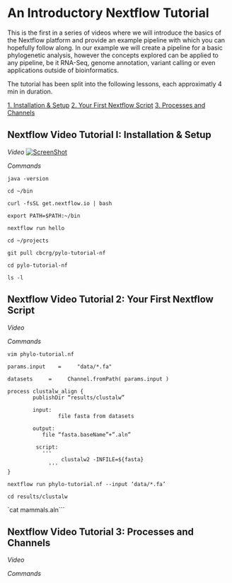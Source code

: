 # An Introductory Nextflow Tutorial

This is the first in a series of videos where we will introduce the basics of the Nextflow platform and provide an example pipeline with which you can hopefully follow along. In our example we will create a pipeline for a basic phylogenetic analysis, however the concepts explored can be applied to any pipeline, be it RNA-Seq, genome annotation, variant calling or even applications outside of bioinformatics.

The tutorial has been split into the following lessons, each approximatly 4 min in duration.

[1. Installation & Setup](https://github.com/skptic/phylo-tutorial-nf/blob/master/README.md#nextflow-video-tutorial-i-installation--setup)
[2. Your First Nextflow Script]()
[3. Processes and Channels]()

## Nextflow Video Tutorial I: Installation & Setup

*Video*
[![ScreenShot](https://raw.github.com/skptic/phylo-tutorial-nf/master/resources/VideoScreen.png)](https://www.dropbox.com/s/zi5wm13s8gh86kk/Nextflow%20Tutorial%20-%20Pilot%20Episode.mp4?dl=0)


*Commands*

```
java -version

cd ~/bin 

curl -fsSL get.nextflow.io | bash

export PATH=$PATH:~/bin

nextflow run hello

cd ~/projects

git pull cbcrg/pylo-tutorial-nf

cd pylo-tutorial-nf

ls -l
```


## Nextflow Video Tutorial 2: Your First Nextflow Script

*Video*

*Commands*

`vim phylo-tutorial.nf`

```
params.input    =     "data/*.fa"

datasets     =     Channel.fromPath( params.input )

process clustalw_align {
        publishDir “results/clustalw”

        input:
    		    file fasta from datasets
        
        output:
           file “fasta.baseName”+”.aln”
	
         script:
  		   '''
		         clustalw2 -INFILE=${fasta}
		     '''
}
```

`nextflow run phylo-tutorial.nf --input ‘data/*.fa’`

`cd results/clustalw`

`cat mammals.aln```


## Nextflow Video Tutorial 3: Processes and Channels

*Video*

*Commands*
```

```

